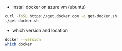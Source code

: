 * Install docker on azure vm (ubuntu)

```bash
curl -fsSL https://get.docker.com -o get-docker.sh
./get-docker.sh
```

* which version and location

```bash
docker --version
which docker
```
